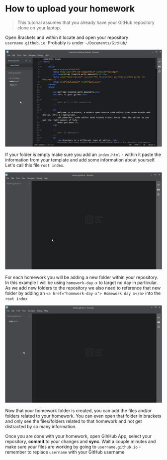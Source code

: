 # How to upload your homework

> This tutorial assumes that you already have your GitHub repository clone on your laptop.

Open Brackets and within it locate and open your repository `username.github.io`. Probably is under `~/Documents/GitHub/`

![Open repo](../images/homework/open-repo-homework.gif)

If your folder is empty make sure you add an `index.html` - within it paste the information from your template and add some information about yourself. Let's call this file `root index`.

![Adding new file](../images/homework/adding-new-file.gif)

For each homework you will be adding a new folder within your repository. In this example I will be using `homework-day-x` to target no day in particular. As we add new folders to the repository we also need to reference that new folder by adding an `<a href="homework-day-x"> Homework day x</a>` into the `root index`

![Homework folder](../images/homework/new-folder.gif)

Now that your homework folder is created, you can add the files and/or folders related to your homework. You can even open that folder in brackets and only see the files/folders related to that homework and not get distracted by so many information.


Once you are done with your homework, open GihHub App, select your repository, **commit** to your changes and **sync**. Wait a couple minutes and make sure your files are working by going to `username.github.io` - remember to replace `username` with your GitHub username.
